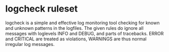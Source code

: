 <!--
SPDX-FileCopyrightText: 2016 Sebastian Wagner

SPDX-License-Identifier: AGPL-3.0-or-later
-->

# logcheck ruleset

logcheck is a simple and effective log monitoring tool checking for known and
unknown patterns in the logfiles. The given rules do ignore all messages with
loglevels INFO and DEBUG, and parts of tracebacks. ERROR and CRITICAL are
treated as violations, WARNINGS are thus normal irregular log messages.
